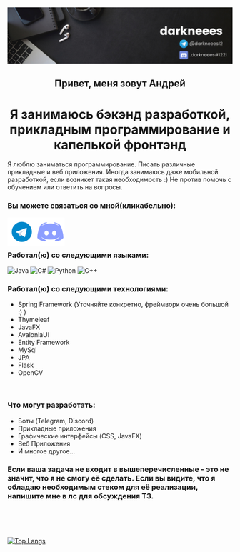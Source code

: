 <div align="center">

  <img src="banner.png">
  <h2>Привет, меня зовут Андрей</h2>
  <h1>Я занимаюсь бэкэнд разработкой, прикладным программирование и капелькой фронтэнд</h1>  
</div>
Я люблю заниматься программирование. Писать различные прикладные и веб приложения. Иногда занимаюсь даже мобильной разработкой, если возникет такая необходимость :) Не против помочь с обучением или ответить на вопросы.

### Вы можете связаться со мной(кликабельно):
<a href="https://t.me/darkneees12"><img align="left" src="telegram-icon.png" alt="icon | Telegram" width="64px" heigth="64px"/></a>
<a href="https://discordapp.com/users/429566025751855114/"><img align="left" src="discord-ic.png" alt="icon | Discord" width="64px" heigth="64px"/></a>
<br/><br/><br/>

### Работал(ю) со следующими языками:
  
![Java](https://img.shields.io/badge/java-%23ED8B00.svg?style=for-the-badge&logo=java&logoColor=white)
![C#](https://img.shields.io/badge/c%23-%23239120.svg?style=for-the-badge&logo=c-sharp&logoColor=white)
![Python](https://img.shields.io/badge/python-3670A0?style=for-the-badge&logo=python&logoColor=ffdd54)
![C++](https://img.shields.io/badge/c++-%2300599C.svg?style=for-the-badge&logo=c%2B%2B&logoColor=white)
  
### Работал(ю) со следующими технологиями:

* Spring Framework (Уточняйте конкретно, фреймворк очень большой :) )
* Thymeleaf
* JavaFX
* AvaloniaUI
* Entity Framework
* MySql
* JPA
* Flask
* OpenCV
<br/>

### Что могут разработать:

* Боты (Telegram, Discord)
* Прикладные приложения
* Графические интерфейсы (CSS, JavaFX)
* Веб Приложения
* И многое другое...

### Если ваша задача не входит в вышеперечисленные - это не значит, что я не смогу её сделать. Если вы видите, что я обладаю необходимым стеком для её реализации, напишите мне в лс для обсуждения ТЗ.


<br/>
<br/>
<br/>

[![Top Langs](https://github-readme-stats.vercel.app/api/top-langs/?username=darkneees&langs_count=8)](https://github.com/anuraghazra/github-readme-stats)

